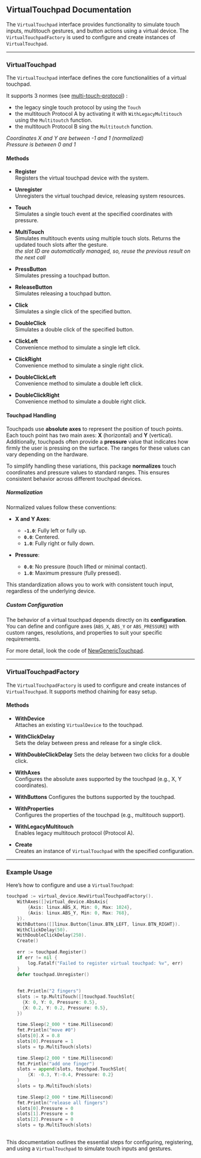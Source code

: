 ## VirtualTouchpad Documentation

The `VirtualTouchpad` interface provides functionality to simulate touch inputs, multitouch gestures, and button actions using a virtual device. 
The `VirtualTouchpadFactory` is used to configure and create instances of `VirtualTouchpad`.

---

### **VirtualTouchpad**

The `VirtualTouchpad` interface defines the core functionalities of a virtual touchpad.

It supports 3 normes (see [multi-touch-protocol](https://www.kernel.org/doc/Documentation/input/multi-touch-protocol.txt)) : 
- the legacy single touch protocol by using the `Touch`
- the multitouch Protocol A by activating it with `WithLegacyMultitouch` using the `Multitoutch` function.
- the multitouch Protocol B sing the `Multitoutch` function.

_Coordinates X and Y are between -1 and 1 (normalized)_  
_Pressure is between 0 and 1_

#### **Methods**

- **Register**    
  Registers the virtual touchpad device with the system.

- **Unregister**  
  Unregisters the virtual touchpad device, releasing system resources.

- **Touch**  
  Simulates a single touch event at the specified coordinates with pressure.

- **MultiTouch**  
  Simulates multitouch events using multiple touch slots. Returns the updated touch slots after the gesture.  
  _the slot ID are automatically managed, so, reuse the previous result on the next call_

- **PressButton**  
  Simulates pressing a touchpad button.

- **ReleaseButton**  
  Simulates releasing a touchpad button.

- **Click**  
  Simulates a single click of the specified button.

- **DoubleClick**  
  Simulates a double click of the specified button.

- **ClickLeft**  
  Convenience method to simulate a single left click.

- **ClickRight**  
  Convenience method to simulate a single right click.

- **DoubleClickLeft**  
  Convenience method to simulate a double left click.

- **DoubleClickRight**  
  Convenience method to simulate a double right click.

#### **Touchpad Handling**

Touchpads use **absolute axes** to represent the position of touch points. Each touch point has two main axes: **X** (horizontal) and **Y** (vertical). 
Additionally, touchpads often provide a **pressure** value that indicates how firmly the user is pressing on the surface. 
The ranges for these values can vary depending on the hardware.

To simplify handling these variations, this package **normalizes** touch coordinates and pressure values to standard ranges. 
This ensures consistent behavior across different touchpad devices.

##### **Normalization**

Normalized values follow these conventions:
- **X and Y Axes**:
  - **`-1.0`**: Fully left or fully up.
  - **`0.0`**: Centered.
  - **`1.0`**: Fully right or fully down.

- **Pressure**:
  - **`0.0`**: No pressure (touch lifted or minimal contact).
  - **`1.0`**: Maximum pressure (fully pressed).

This standardization allows you to work with consistent touch input, regardless of the underlying device.

##### **Custom Configuration**

The behavior of a virtual touchpad depends directly on its **configuration**. You can define and configure axes (`ABS_X`, `ABS_Y` or `ABS_PRESSURE`) with custom ranges, resolutions, and properties to suit your specific requirements.

For more detail, look the code of [NewGenericTouchpad](../touchpad/GenericTouchpad.go).

---

### **VirtualTouchpadFactory**

The `VirtualTouchpadFactory` is used to configure and create instances of `VirtualTouchpad`. It supports method chaining for easy setup.

#### **Methods**

- **WithDevice**  
  Attaches an existing `VirtualDevice` to the touchpad.

- **WithClickDelay**  
  Sets the delay between press and release for a single click.

- **WithDoubleClickDelay**
  Sets the delay between two clicks for a double click.

- **WithAxes**  
  Configures the absolute axes supported by the touchpad (e.g., X, Y coordinates).

- **WithButtons**
  Configures the buttons supported by the touchpad.

- **WithProperties**  
  Configures the properties of the touchpad (e.g., multitouch support).

- **WithLegacyMultitouch**  
  Enables legacy multitouch protocol (Protocol A).

- **Create**  
  Creates an instance of `VirtualTouchpad` with the specified configuration.

---

### **Example Usage**

Here’s how to configure and use a `VirtualTouchpad`:

```go
touchpad := virtual_device.NewVirtualTouchpadFactory().
    WithAxes([]virtual_device.AbsAxis{
        {Axis: linux.ABS_X, Min: 0, Max: 1024},
        {Axis: linux.ABS_Y, Min: 0, Max: 768},
    }).
    WithButtons([]linux.Button{linux.BTN_LEFT, linux.BTN_RIGHT}).
    WithClickDelay(50).
    WithDoubleClickDelay(250).
	Create()
    
    err := touchpad.Register()
    if err != nil {
        log.Fatalf("Failed to register virtual touchpad: %v", err)
    }
    defer touchpad.Unregister()
    
    
    fmt.Println("2 fingers")
    slots := tp.MultiTouch([]touchpad.TouchSlot{
      {X: 0, Y: 0, Pressure: 0.5},
      {X: 0.2, Y: 0.2, Pressure: 0.5},
    })
    
    time.Sleep(2_000 * time.Millisecond)
    fmt.Println("move #0")
    slots[0].X = 0.8
    slots[0].Pressure = 1
    slots = tp.MultiTouch(slots)
    
    time.Sleep(2_000 * time.Millisecond)
    fmt.Println("add one finger")
    slots = append(slots, touchpad.TouchSlot{
        {X: -0.3, Y:-0.4, Pressure: 0.2}
	)
    slots = tp.MultiTouch(slots)
    
    time.Sleep(2_000 * time.Millisecond)
    fmt.Println("release all fingers")
    slots[0].Pressure = 0
    slots[1].Pressure = 0
    slots[2].Pressure = 0
    slots = tp.MultiTouch(slots)
    

```

This documentation outlines the essential steps for configuring, registering, and using a `VirtualTouchpad` to simulate touch inputs and gestures.